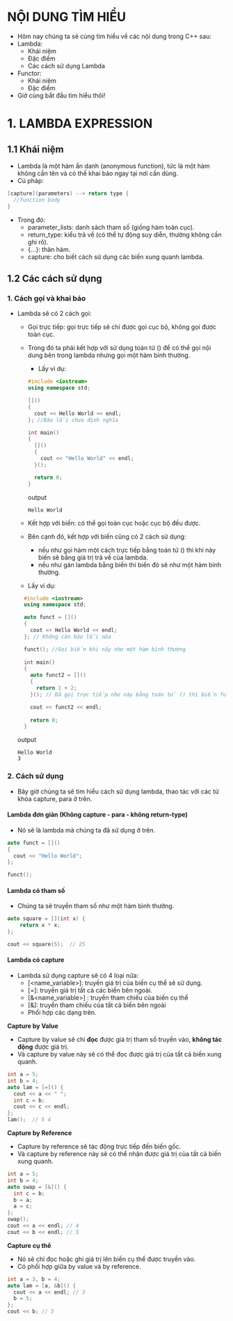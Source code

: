 # NỘI DUNG TÌM HIỂU
- Hôm nay chúng ta sẽ cùng tìm hiểu về các nội dung trong C++ sau:
- Lambda:
  - Khái niệm
  - Đặc điểm
  - Các cách sử dụng Lambda
- Functor:
  - Khái niệm
  - Đặc điểm
- Giờ cùng bắt đầu tìm hiểu thôi!

# 1. LAMBDA EXPRESSION
## 1.1 Khái niệm
- Lambda là một hàm ẩn danh (anonymous function), tức là một hàm không cần tên và có thể khai báo ngay tại nơi cần dùng.
- Cú pháp:

```cpp
[capture](parameters) --> return type {
  //function body
}
```

- Trong đó:
  - parameter_lists: danh sách tham số (giống hàm toàn cục).
  - return_type: kiểu trả về (có thể tự động suy diễn, thường không cần ghi rõ).
  - {...}: thân hàm.
  - capture: cho biết cách sử dụng các biến xung quanh lambda.

## 1.2 Các cách sử dụng
### 1. Cách gọi và khai báo

- Lambda sẽ có 2 cách gọi:
  - Gọi trực tiếp: gọi trực tiếp sẽ chỉ được gọi cục bộ, không gọi được toàn cục.
  - Trong đó ta phải kết hợp với sử dụng toán tử () để có thể gọi nội dung bên trong lambda nhưng gọi một hàm bình thường.
    - Lấy ví dụ:

    ```cpp
    #include <iostream>
    using namespace std;

    []()
    {
      cout << Hello World << endl;
    }; //Báo lỗi chưa định nghĩa
    
    int main()
    {
      []()
      {
        cout << "Hello World" << endl;
      }();
    
      return 0;
    }
    
    ```

    output

    ```
    Hello World
    ```
    
  - Kết hợp với biến: có thể gọi toàn cục hoặc cục bộ đều được.
  - Bên cạnh đó, kết hợp với biến cũng có 2 cách sử dụng:
    - nếu như gọi hàm một cách trực tiếp bằng toán tử () thì khi này biến sẽ bằng giá trị trả về của lambda.
    - nếu như gán lambda bằng biến thì biến đó sẽ như một hàm bình thường.
  - Lấy ví dụ:

  ```cpp
    #include <iostream>
    using namespace std;

    auto funct = []()
    {
      cout << Hello World << endl;
    }; // Không còn báo lỗi nữa

    funct(); //Gọi biến khi nãy như một hàm bình thường
    
    int main()
    {
      auto funct2 = []()
      {
        return 1 + 2;
      }(); // Đã gọi trực tiếp như này bằng toán tử () thì biến funct2 khi này sẽ bằng giá trị trả về của lambda.

      cout << funct2 << endl; 
    
      return 0;
    }
  ```

  output

  ```
  Hello World
  3
  ```
 
### 2. Cách sử dụng
- Bây giờ chúng ta sẽ tìm hiểu cách sử dụng lambda, thao tác với các từ khóa capture, para ở trên.

#### Lambda đơn giản (Không capture - para - không return-type)
- Nó sẽ là lambda mà chúng ta đã sử dụng ở trên.

```cpp
auto funct = []()
{
  cout << "Hello World";
};

funct();
```

#### Lambda có tham số

- Chúng ta sẽ truyền tham số như một hàm bình thường.

```cpp
auto square = [](int x) {
    return x * x;
};

cout << square(5);  // 25
```

#### Lambda có capture
- Lambda sử dụng capture sẽ có 4 loại nữa:
  - [<name_variable>]: truyền giá trị của biến cụ thể sẽ sử dụng.
  - [=]: truyền giá trị tất cả các biến bên ngoài.
  - [&<name_variable>]	: truyền tham chiếu của biến cụ thể
  - [&]: truyền tham chiếu của tất cả biến bên ngoài
  - Phối hợp các dạng trên.

**Capture by Value**
- Capture by value sẽ chỉ **đọc** được giá trị tham số truyền vào, **không tác động** được giá trị.
- Và capture by value này sẽ có thể đọc được giá trị của tất cả biến xung quanh.

```cpp
int a = 5;
int b = 4;
auto lam = [=]() {
  cout << a << " ";
  int c = b;
  cout << c << endl;
}; 
lam();  // 5 4
```

**Capture by Reference**
- Capture by reference sẽ tác động trực tiếp đến biến gốc.
- Và capture by reference này sẽ có thể nhận được giá trị của tất cả biến xung quanh.

```cpp
int a = 5;
int b = 4;
auto swap = [&]() {
  int c = b;
  b = a;
  a = c;
}; 
swap();
cout << a << endl; // 4
cout << b << endl; // 5
```

**Capture cụ thể**
- Nó sẽ chỉ đọc hoặc ghi giá trị lên biến cụ thể được truyền vào.
- Có phối hợp giữa by value và by reference.

```cpp
int a = 3, b = 4;
auto lam = [a, &b]() {
  cout << a << endl; // 3
  b = 5;
};
cout << b; // 5
```















